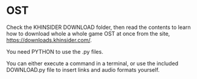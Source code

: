 # OST
Check the KHINSIDER DOWNLOAD folder, then read the contents to learn how to download whole a whole game OST at once from the site, https://downloads.khinsider.com/.

You need PYTHON to use the .py files.

You can either execute a command in a terminal, or use the included DOWNLOAD.py file to insert links and audio formats yourself.
